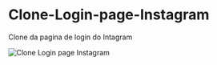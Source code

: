 # Clone-Login-page-Instagram

Clone da pagina de login do Intagram


![Clone Login page Instagram](https://github.com/WallFerreira/Clone-Login-page-Instagram/assets/47425983/5a0c60d0-58a1-44c4-811f-4809835b8504)

